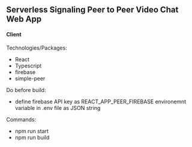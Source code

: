 ## Serverless Signaling Peer to Peer Video Chat Web App

#### Client

Technologies/Packages:

- React
- Typescript
- firebase
- simple-peer

Do before build:

- define firebase API key as REACT_APP_PEER_FIREBASE environemnt variable in .env file as JSON string

Commands:

- npm run start
- npm run build

